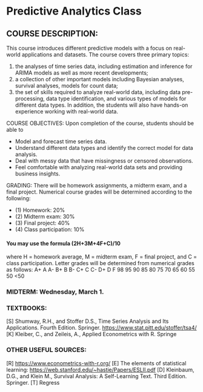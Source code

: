 # Predictive Analytics Class

## COURSE DESCRIPTION: 
This course introduces different predictive models with a focus on real-world
applications and datasets. The course covers three primary topics: 
1) the analyses of time series data,
including estimation and inference for ARIMA models as well as more recent developments;
2) a collection
of other important models including Bayesian analyses, survival analyses, models for count data; 
3) the set of skills required to analyze real-world data, including data pre-processing, data type identification,
and various types of models for different data types. In addition, the students will also have hands-on
experience working with real-world data.

COURSE OBJECTIVES: 
Upon completion of the course, students should be able to
- Model and forecast time series data.
- Understand different data types and identify the correct model for data analysis.
- Deal with messy data that have missingness or censored observations.
- Feel comfortable with analyzing real-world data sets and providing business insights.

GRADING: There will be homework assignments, a midterm exam, and a final project. Numerical course
grades will be determined according to the following:
- (1) Homework: 20%
- (2) Midterm exam: 30%
- (3) Final project: 40%
- (4) Class participation: 10%
#### You may use the formula (2H+3M+4F+C)/10 
where H = homework average, M = midterm exam, F = final
project, and C = class participation. Letter grades will be determined from numerical grades as follows:
A+ A A- B+ B B- C+ C C- D+ D F
98 95 90 85 80 75 70 65 60 55 50 <50
### MIDTERM: Wednesday, March 1. ###


### TEXTBOOKS:
[S] Shumway, R.H., and Stoffer D.S., Time Series Analysis and Its Applications. Fourth Edition. Springer.
https://www.stat.pitt.edu/stoffer/tsa4/
[K] Kleiber, C., and Zeileis, A., Applied Econometrics with R. Springe

### OTHER USEFUL SOURCES:
[R] https://www.econometrics-with-r.org/
[E] The elements of statistical learning: https://web.stanford.edu/~hastie/Papers/ESLII.pdf
[D] Kleinbaum, D.G., and Klein M., Survival Analysis: A Self-Learning Text. Third Edition. Springer.
[T] Regress
